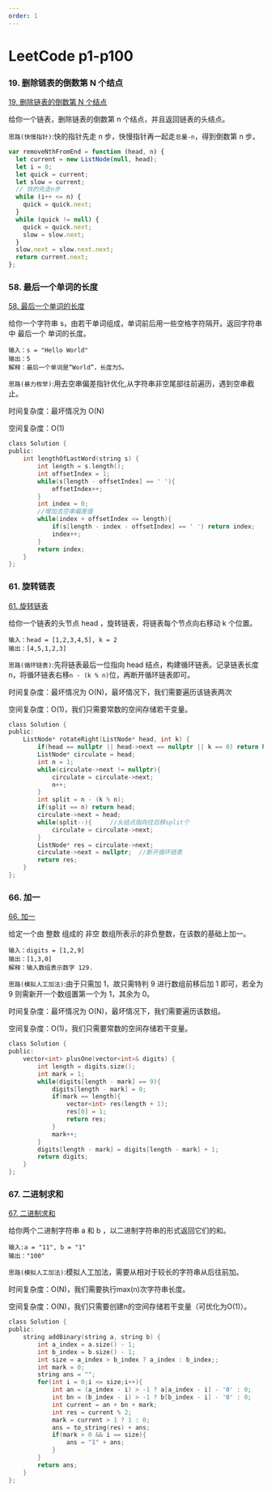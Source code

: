 ```yaml
---
order: 1
---
```


# LeetCode p1-p100

### 19. 删除链表的倒数第 N 个结点

[19. 删除链表的倒数第 N 个结点](https://leetcode.cn/problems/remove-nth-node-from-end-of-list/description/?q=javasc&orderBy=most_relevant)

给你一个链表，删除链表的倒数第 n 个结点，并且返回链表的头结点。

`思路(快慢指针)`:快的指针先走 n 步，快慢指针再一起走`总量-n`，得到倒数第 n 步。

```ts
var removeNthFromEnd = function (head, n) {
  let current = new ListNode(null, head);
  let i = 0;
  let quick = current;
  let slow = current;
  // 快的先走n步
  while (i++ <= n) {
    quick = quick.next;
  }
  while (quick != null) {
    quick = quick.next;
    slow = slow.next;
  }
  slow.next = slow.next.next;
  return current.next;
};
```

### 58. 最后一个单词的长度

[58. 最后一个单词的长度](https://leetcode.cn/problems/length-of-last-word/description/)

给你一个字符串 s，由若干单词组成，单词前后用一些空格字符隔开。返回字符串中 最后一个 单词的长度。

```text
输入：s = "Hello World"
输出：5
解释：最后一个单词是“World”，长度为5。
```

`思路(暴力枚举)`:用去空串偏差指针优化,从字符串非空尾部往前遍历，遇到空串截止。

时间复杂度：最坏情况为 O(N)

空间复杂度：O(1)

```c
class Solution {
public:
    int lengthOfLastWord(string s) {
        int length = s.length();
        int offsetIndex = 1;
        while(s[length - offsetIndex] == ' '){
            offsetIndex++;
        }
        int index = 0;
        //增加去空串偏差值
        while(index + offsetIndex <= length){
            if(s[length - index - offsetIndex] == ' ') return index;
            index++;
        }
        return index;
    }
};
```

### 61. 旋转链表

[61. 旋转链表](https://leetcode.cn/problems/rotate-list/description/)

给你一个链表的头节点 head ，旋转链表，将链表每个节点向右移动 k 个位置。

```text
输入：head = [1,2,3,4,5], k = 2
输出：[4,5,1,2,3]
```

`思路(循环链表)`:先将链表最后一位指向 head 结点，构建循环链表。记录链表长度 n，将循环链表右移`n - (k % n)`位，再断开循环链表即可。

时间复杂度：最坏情况为 O(N)，最坏情况下，我们需要遍历该链表两次

空间复杂度：O(1)，我们只需要常数的空间存储若干变量。

```c
class Solution {
public:
    ListNode* rotateRight(ListNode* head, int k) {
        if(head == nullptr || head->next == nullptr || k == 0) return head;
        ListNode* circulate = head;
        int n = 1;
        while(circulate->next != nullptr){
            circulate = circulate->next;
            n++;
        }
        int split = n - (k % n);
        if(split == n) return head;
        circulate->next = head;
        while(split--){     //头结点指向往后移split个
            circulate = circulate->next;
        }
        ListNode* res = circulate->next;
        circulate->next = nullptr;  //断开循环链表
        return res;
    }
};
```

### 66. 加一

[66. 加一](https://leetcode.cn/problems/plus-one/description/)

给定一个由 整数 组成的 非空 数组所表示的非负整数，在该数的基础上加一。

```text
输入：digits = [1,2,9]
输出：[1,3,0]
解释：输入数组表示数字 129.
```

`思路(模拟人工加法)`:由于只需加 1，故只需特判 9 进行数组前移后加 1 即可，若全为 9 则需新开一个数组置第一个为 1，其余为 0。

时间复杂度：最坏情况为 O(N)，最坏情况下，我们需要遍历该数组。

空间复杂度：O(1)，我们只需要常数的空间存储若干变量。

```c
class Solution {
public:
    vector<int> plusOne(vector<int>& digits) {
        int length = digits.size();
        int mark = 1;
        while(digits[length - mark] == 9){
            digits[length - mark] = 0;
            if(mark == length){
                vector<int> res(length + 1);
                res[0] = 1;
                return res;
            }
            mark++;
        }
        digits[length - mark] = digits[length - mark] + 1;
        return digits;
    }
};
```

### 67. 二进制求和

[67. 二进制求和](https://leetcode.cn/problems/add-binary/description/)

给你两个二进制字符串 a 和 b ，以二进制字符串的形式返回它们的和。

```text
输入:a = "11", b = "1"
输出："100"
```

`思路(模拟人工加法)`:模拟人工加法，需要从相对于较长的字符串从后往前加。

时间复杂度：O(N)，我们需要执行max(n)次字符串长度。

空间复杂度：O(N)，我们只需要创建n的空间存储若干变量（可优化为O(1)）。

```c
class Solution {
public:
    string addBinary(string a, string b) {
        int a_index = a.size() - 1;
        int b_index = b.size() - 1;
        int size = a_index > b_index ? a_index : b_index;;
        int mark = 0;
        string ans = ""; 
        for(int i = 0;i <= size;i++){
            int an = (a_index - i) > -1 ? a[a_index - i] - '0' : 0;
            int bn = (b_index - i) > -1 ? b[b_index - i] - '0' : 0;
            int current = an + bn + mark;
            int res = current % 2;
            mark = current > 1 ? 1 : 0;
            ans = to_string(res) + ans; 
            if(mark > 0 && i == size){
                ans = "1" + ans; 
            }
        }
        return ans;
    }
};
```

